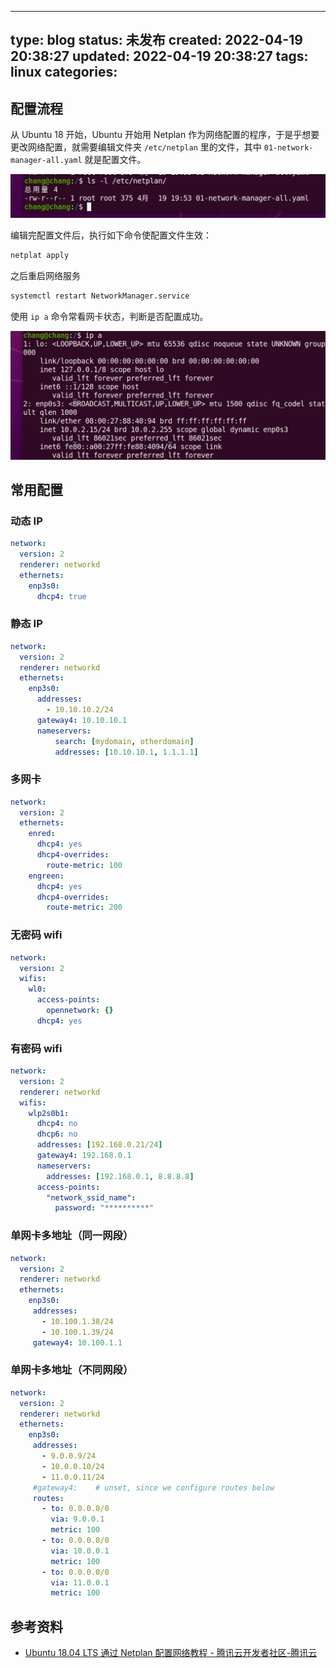 
---
type: blog
status: 未发布
created: 2022-04-19 20:38:27
updated: 2022-04-19 20:38:27
tags: linux
categories: 
---

## 配置流程

从 Ubuntu 18 开始，Ubuntu 开始用 Netplan 作为网络配置的程序，于是乎想要更改网络配置，就需要编辑文件夹 `/etc/netplan` 里的文件，其中 `01-network-manager-all.yaml` 就是配置文件。

![](附件/image/ubuntu中的网络配置_image_1.png)

编辑完配置文件后，执行如下命令使配置文件生效：

```bash
netplat apply
```

之后重启网络服务

```bash
systemctl restart NetworkManager.service
```

使用 `ip a` 命令常看网卡状态，判断是否配置成功。

![](附件/image/ubuntu中的网络配置_image_2.png)

## 常用配置

### 动态 IP 

```yaml
network:
  version: 2
  renderer: networkd
  ethernets:
    enp3s0:
      dhcp4: true
```

### 静态 IP

```yaml
network:
  version: 2
  renderer: networkd
  ethernets:
    enp3s0:
      addresses:
        - 10.10.10.2/24
      gateway4: 10.10.10.1
      nameservers:
          search: [mydomain, otherdomain]
          addresses: [10.10.10.1, 1.1.1.1]
```

### 多网卡

```yaml
network:
  version: 2
  ethernets:
    enred:
      dhcp4: yes
      dhcp4-overrides:
        route-metric: 100
    engreen:
      dhcp4: yes
      dhcp4-overrides:
        route-metric: 200
```

### 无密码 wifi

```yaml
network:
  version: 2
  wifis:
    wl0:
      access-points:
        opennetwork: {}
      dhcp4: yes
```

### 有密码 wifi


```yaml
network:
  version: 2
  renderer: networkd
  wifis:
    wlp2s0b1:
      dhcp4: no
      dhcp6: no
      addresses: [192.168.0.21/24]
      gateway4: 192.168.0.1
      nameservers:
        addresses: [192.168.0.1, 8.8.8.8]
      access-points:
        "network_ssid_name":
          password: "**********"
```

### 单网卡多地址（同一网段）

```yaml
network:
  version: 2
  renderer: networkd
  ethernets:
    enp3s0:
     addresses:
       - 10.100.1.38/24
       - 10.100.1.39/24
     gateway4: 10.100.1.1
```

### 单网卡多地址（不同网段）

```yaml
network:
  version: 2
  renderer: networkd
  ethernets:
    enp3s0:
     addresses:
       - 9.0.0.9/24
       - 10.0.0.10/24
       - 11.0.0.11/24
     #gateway4:    # unset, since we configure routes below
     routes:
       - to: 0.0.0.0/0
         via: 9.0.0.1
         metric: 100
       - to: 0.0.0.0/0
         via: 10.0.0.1
         metric: 100
       - to: 0.0.0.0/0
         via: 11.0.0.1
         metric: 100
```

## 参考资料

- [Ubuntu 18.04 LTS 通过 Netplan 配置网络教程 - 腾讯云开发者社区-腾讯云](https://cloud.tencent.com/developer/article/1699857)

